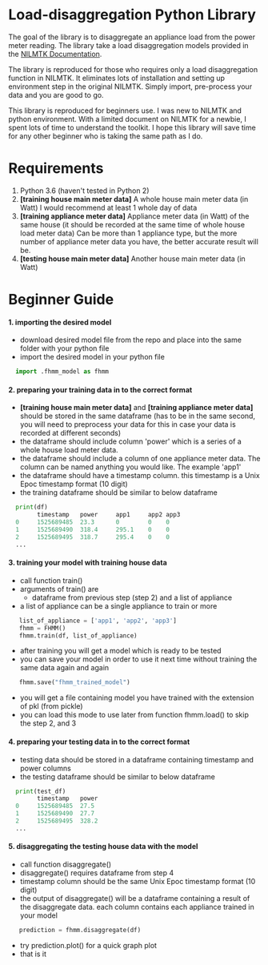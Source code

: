 # Load-disaggregation Python Library

The goal of the library is to disaggregate an appliance load from the power meter reading. The library take a load disaggregation models provided in the [NILMTK Documentation](https://github.com/nilmtk/nilmtk/tree/master/docs/manual).

The library is reproduced for those who requires only a load disaggregation function in NILMTK. It eliminates lots of installation and setting up environment step in the original NILMTK. Simply import, pre-process your data and you are good to go.

This library is reproduced for beginners use. I was new to NILMTK and python environment. With a limited document on NILMTK for a newbie, I spent lots of time to understand the toolkit. I hope this library will save time for any other beginner who is taking the same path as I do.

# Requirements
1. Python 3.6 (haven't tested in Python 2)
2. **[training house main meter data]** A whole house main meter data (in Watt)
  I would recommend at least 1 whole day of data
3. **[training appliance meter data]** Appliance meter data (in Watt) of the same house (it should be recorded at the same time of whole house load meter data)
  Can be more than 1 appliance type, but the more number of appliance meter data you have, the better accurate result will be.
4. **[testing house main meter data]** Another house main meter data (in Watt)

# Beginner Guide
#### 1. importing the desired model
  - download desired model file from the repo and place into the same folder with your python file
  - import the desired model in your python file
  
```python
  import .fhmm_model as fhmm
```

#### 2. preparing your training data in to the correct format
  - **[training house main meter data]** and **[training appliance meter data]** should be stored in the same dataframe (has to be in the same second, you will need to preprocess your data for this in case your data is recorded at different seconds)
  - the dataframe should include column 'power' which is a series of a whole house load meter data.
  - the dataframe should include a column of one appliance meter data. The column can be named anything you would like. The example 'app1'
  - the dataframe should have a timestamp column. this timestamp is a Unix Epoc timestamp format (10 digit)
  - the training dataframe should be similar to below dataframe
```python
  print(df)
        timestamp   power     app1     app2	app3
  0     1525689485  23.3      0        0	0
  1     1525689490  318.4     295.1    0	0
  2     1525689495  318.7     295.4    0	0
  ...
```


#### 3. training your model with training house data
  - call function train()
  - arguments of train() are
    - dataframe from previous step (step 2) and a list of appliance
  - a list of appliance can be a single appliance to train or more

```python
   list_of_appliance = ['app1', 'app2', 'app3']
   fhmm = FHMM()
   fhmm.train(df, list_of_appliance)
```
  - after training you will get a model which is ready to be tested
  - you can save your model in order to use it next time without training the same data again and again

```python
   fhmm.save("fhmm_trained_model")
```

  - you will get a file containing model you have trained with the extension of pkl (from pickle)
  - you can load this mode to use later from function fhmm.load() to skip the step 2, and 3
  
  
#### 4. preparing your testing data in to the correct format  
  - testing data should be stored in a dataframe containing timestamp and power columns
  - the testing dataframe should be similar to below dataframe
  
```python
  print(test_df)
        timestamp   power
  0     1525689485  27.5
  1     1525689490  27.7
  2     1525689495  328.2
  ...
```
 
 
#### 5. disaggregating the testing house data with the model
  - call function disaggregate()
  - disaggregate() requires dataframe from step 4 
  - timestamp column should be the same Unix Epoc timestamp format (10 digit)
  - the output of disaggregate() will be a dataframe containing a result of the disaggregate data. each column contains each appliance trained in your model
  
```python
   prediction = fhmm.disaggregate(df)
```
  - try prediction.plot() for a quick graph plot
  - that is it
